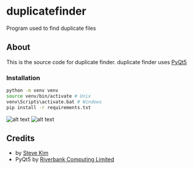 # duplicatefinder
Program used to find duplicate files

## About
This is the source code for duplicate finder.
duplicate finder uses [PyQt5](https://pypi.org/project/PyQt5/)

### Installation

```bash
python -m venv venv
source venv/bin/activate # Unix
venv\Scripts\activate.bat # Windows
pip install -r requirements.txt
```

![alt text](https://images.squarespace-cdn.com/content/v1/58d44717bf629a6b1ddf7ae3/1581640067850-M4WKMVCVD8TYL24OCKU5/ke17ZwdGBToddI8pDm48kPg2HUbQbE20LxCWQRbHzHFZw-zPPgdn4jUwVcJE1ZvWQUxwkmyExglNqGp0IvTJZamWLI2zvYWH8K3-s_4yszcp2ryTI0HqTOaaUohrI8PI-pLKe00VS3tKm610XwJW0rhO01CydE9oewYZtMKT_50/search+options.PNG?format=1000w)
![alt text](https://images.squarespace-cdn.com/content/v1/58d44717bf629a6b1ddf7ae3/1581640151975-VMRQ4DNYF7TW66XWM7ZU/ke17ZwdGBToddI8pDm48kEbjnRZ_72Hkslg_yqqV7xpZw-zPPgdn4jUwVcJE1ZvWQUxwkmyExglNqGp0IvTJZamWLI2zvYWH8K3-s_4yszcp2ryTI0HqTOaaUohrI8PIcj9yoXtFOgqQ6mqWLOx1mlhF7IEQmyASw0sDrrnb0TU/options.PNG?format=1000w)

## Credits
- by [Steve Kim](https://www.sbstevekim.com/)
- PyQt5 by [Riverbank Computing Limited](https://www.riverbankcomputing.com/software/pyqt/)
